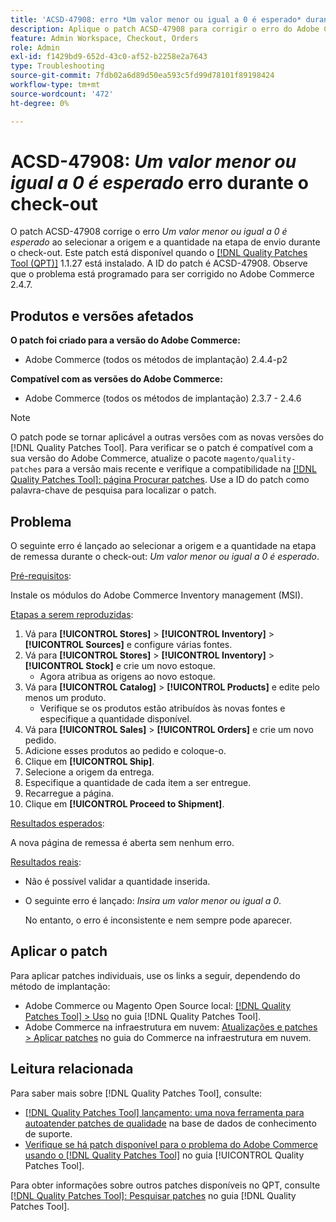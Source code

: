 ```yaml
---
title: 'ACSD-47908: erro *Um valor menor ou igual a 0 é esperado* durante a finalização'
description: Aplique o patch ACSD-47908 para corrigir o erro do Adobe Commerce *Um valor menor ou igual a 0 é esperado* ao selecionar a origem e a quantidade na etapa de envio durante a finalização da compra.
feature: Admin Workspace, Checkout, Orders
role: Admin
exl-id: f1429bd9-652d-43c0-af52-b2258e2a7643
type: Troubleshooting
source-git-commit: 7fdb02a6d89d50ea593c5fd99d78101f89198424
workflow-type: tm+mt
source-wordcount: '472'
ht-degree: 0%

---
```


# ACSD-47908: *Um valor menor ou igual a 0 é esperado* erro durante o check-out

O patch ACSD-47908 corrige o erro *Um valor menor ou igual a 0 é esperado* ao selecionar a origem e a quantidade na etapa de envio durante o check-out. Este patch está disponível quando o [[!DNL Quality Patches Tool (QPT)]](https://experienceleague.adobe.com/pt-br/docs/commerce-operations/tools/quality-patches-tool/quality-patches-tool-to-self-serve-quality-patches) 1.1.27 está instalado. A ID do patch é ACSD-47908. Observe que o problema está programado para ser corrigido no Adobe Commerce 2.4.7.

## Produtos e versões afetados

**O patch foi criado para a versão do Adobe Commerce:**

* Adobe Commerce (todos os métodos de implantação) 2.4.4-p2

**Compatível com as versões do Adobe Commerce:**

* Adobe Commerce (todos os métodos de implantação) 2.3.7 - 2.4.6

>[!NOTE]
>
>O patch pode se tornar aplicável a outras versões com as novas versões do [!DNL Quality Patches Tool]. Para verificar se o patch é compatível com a sua versão do Adobe Commerce, atualize o pacote `magento/quality-patches` para a versão mais recente e verifique a compatibilidade na [[!DNL Quality Patches Tool]: página Procurar patches](https://experienceleague.adobe.com/tools/commerce-quality-patches/index.html?lang=pt-BR). Use a ID do patch como palavra-chave de pesquisa para localizar o patch.

## Problema

O seguinte erro é lançado ao selecionar a origem e a quantidade na etapa de remessa durante o check-out: *Um valor menor ou igual a 0 é esperado*.

<u>Pré-requisitos</u>:

Instale os módulos do Adobe Commerce Inventory management (MSI).

<u>Etapas a serem reproduzidas</u>:

1. Vá para **[!UICONTROL Stores]** > **[!UICONTROL Inventory]** > **[!UICONTROL Sources]** e configure várias fontes.
1. Vá para **[!UICONTROL Stores]** > **[!UICONTROL Inventory]** > **[!UICONTROL Stock]** e crie um novo estoque.
   * Agora atribua as origens ao novo estoque.
1. Vá para **[!UICONTROL Catalog]** > **[!UICONTROL Products]** e edite pelo menos um produto.
   * Verifique se os produtos estão atribuídos às novas fontes e especifique a quantidade disponível.
1. Vá para **[!UICONTROL Sales]** > **[!UICONTROL Orders]** e crie um novo pedido.
1. Adicione esses produtos ao pedido e coloque-o.
1. Clique em **[!UICONTROL Ship]**.
1. Selecione a origem da entrega.
1. Especifique a quantidade de cada item a ser entregue.
1. Recarregue a página.
1. Clique em **[!UICONTROL Proceed to Shipment]**.

<u>Resultados esperados</u>:

A nova página de remessa é aberta sem nenhum erro.

<u>Resultados reais</u>:

* Não é possível validar a quantidade inserida.
* O seguinte erro é lançado: *Insira um valor menor ou igual a 0*.

  No entanto, o erro é inconsistente e nem sempre pode aparecer.

## Aplicar o patch

Para aplicar patches individuais, use os links a seguir, dependendo do método de implantação:

* Adobe Commerce ou Magento Open Source local: [[!DNL Quality Patches Tool] > Uso](/help/tools/quality-patches-tool/usage.md) no guia [!DNL Quality Patches Tool].
* Adobe Commerce na infraestrutura em nuvem: [Atualizações e patches > Aplicar patches](https://experienceleague.adobe.com/docs/commerce-cloud-service/user-guide/develop/upgrade/apply-patches.html?lang=pt-BR) no guia do Commerce na infraestrutura em nuvem.

## Leitura relacionada

Para saber mais sobre [!DNL Quality Patches Tool], consulte:

* [[!DNL Quality Patches Tool] lançamento: uma nova ferramenta para autoatender patches de qualidade](https://experienceleague.adobe.com/pt-br/docs/commerce-operations/tools/quality-patches-tool/quality-patches-tool-to-self-serve-quality-patches) na base de dados de conhecimento de suporte.
* [Verifique se há patch disponível para o problema do Adobe Commerce usando o  [!DNL Quality Patches Tool]](/help/tools/quality-patches-tool/patches-available-in-qpt/check-patch-for-magento-issue-with-magento-quality-patches.md) no guia [!UICONTROL Quality Patches Tool].


Para obter informações sobre outros patches disponíveis no QPT, consulte [[!DNL Quality Patches Tool]: Pesquisar patches](https://experienceleague.adobe.com/tools/commerce-quality-patches/index.html?lang=pt-BR) no guia [!DNL Quality Patches Tool].
